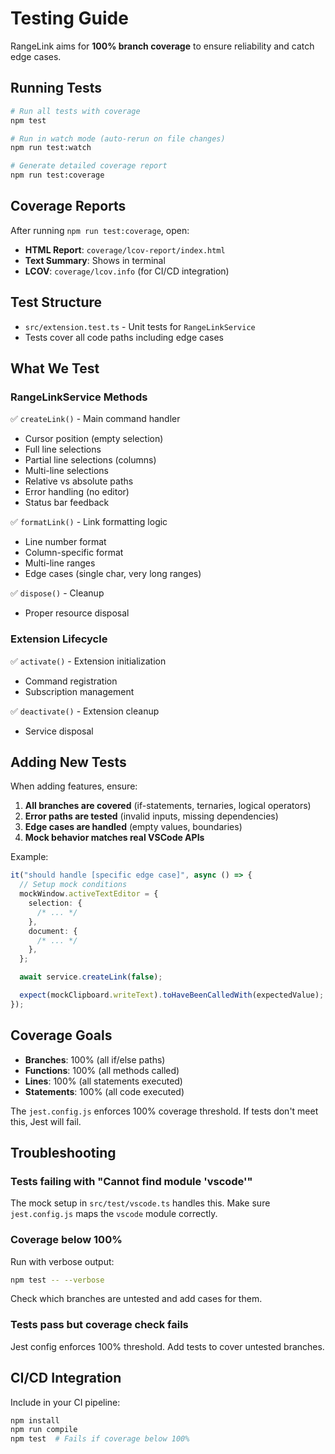 # Testing Guide

RangeLink aims for **100% branch coverage** to ensure reliability and catch edge cases.

## Running Tests

```bash
# Run all tests with coverage
npm test

# Run in watch mode (auto-rerun on file changes)
npm run test:watch

# Generate detailed coverage report
npm run test:coverage
```

## Coverage Reports

After running `npm run test:coverage`, open:

- **HTML Report**: `coverage/lcov-report/index.html`
- **Text Summary**: Shows in terminal
- **LCOV**: `coverage/lcov.info` (for CI/CD integration)

## Test Structure

- `src/extension.test.ts` - Unit tests for `RangeLinkService`
- Tests cover all code paths including edge cases

## What We Test

### RangeLinkService Methods

✅ `createLink()` - Main command handler

- Cursor position (empty selection)
- Full line selections
- Partial line selections (columns)
- Multi-line selections
- Relative vs absolute paths
- Error handling (no editor)
- Status bar feedback

✅ `formatLink()` - Link formatting logic

- Line number format
- Column-specific format
- Multi-line ranges
- Edge cases (single char, very long ranges)

✅ `dispose()` - Cleanup

- Proper resource disposal

### Extension Lifecycle

✅ `activate()` - Extension initialization

- Command registration
- Subscription management

✅ `deactivate()` - Extension cleanup

- Service disposal

## Adding New Tests

When adding features, ensure:

1. **All branches are covered** (if-statements, ternaries, logical operators)
2. **Error paths are tested** (invalid inputs, missing dependencies)
3. **Edge cases are handled** (empty values, boundaries)
4. **Mock behavior matches real VSCode APIs**

Example:

```typescript
it("should handle [specific edge case]", async () => {
  // Setup mock conditions
  mockWindow.activeTextEditor = {
    selection: {
      /* ... */
    },
    document: {
      /* ... */
    },
  };

  await service.createLink(false);

  expect(mockClipboard.writeText).toHaveBeenCalledWith(expectedValue);
});
```

## Coverage Goals

- **Branches**: 100% (all if/else paths)
- **Functions**: 100% (all methods called)
- **Lines**: 100% (all statements executed)
- **Statements**: 100% (all code executed)

The `jest.config.js` enforces 100% coverage threshold. If tests don't meet this, Jest will fail.

## Troubleshooting

### Tests failing with "Cannot find module 'vscode'"

The mock setup in `src/test/vscode.ts` handles this. Make sure `jest.config.js` maps the `vscode` module correctly.

### Coverage below 100%

Run with verbose output:

```bash
npm test -- --verbose
```

Check which branches are untested and add cases for them.

### Tests pass but coverage check fails

Jest config enforces 100% threshold. Add tests to cover untested branches.

## CI/CD Integration

Include in your CI pipeline:

```bash
npm install
npm run compile
npm test  # Fails if coverage below 100%
```
